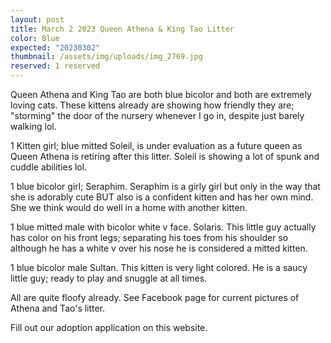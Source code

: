 ```yaml
---
layout: post
title: March 2 2023 Queen Athena & King Tao Litter
color: Blue
expected: "20230302"
thumbnail: /assets/img/uploads/img_2769.jpg
reserved: 1 reserved
---
```

Q﻿ueen Athena and King Tao are both blue bicolor and both are extremely loving cats. These kittens already are showing how friendly they are; "storming" the door of the nursery whenever I go in, despite just barely walking lol.

1﻿ Kitten girl; blue mitted Soleil, is under evaluation as a future queen as Queen Athena is retiring after this litter. Soleil is showing a lot of spunk and cuddle abilities lol. 

1﻿ blue bicolor girl; Seraphim. Seraphim is a girly girl but only in the way that she is adorably cute BUT also is a confident kitten and has her own mind. She we think would do well in a home with another kitten. 

1﻿ blue mitted male with bicolor white v face. Solaris. This little guy actually has color on his front legs; separating his toes from his shoulder so although he has a white v over his nose he is considered a mitted kitten. 

1﻿ blue bicolor male Sultan. This kitten is very light colored. He is a saucy little guy; ready to play and snuggle at all times. 

A﻿ll are quite floofy already. See Facebook page for current pictures of Athena and Tao's litter. 

F﻿ill out our adoption application on this website.